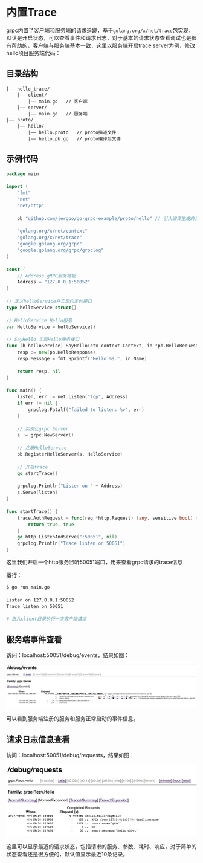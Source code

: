 # 内置Trace

grpc内置了客户端和服务端的请求追踪，基于`golang.org/x/net/trace`包实现，默认是开启状态，可以查看事件和请求日志，对于基本的请求状态查看调试也是很有帮助的，客户端与服务端基本一致，这里以服务端开启trace server为例，修改hello项目服务端代码：

## 目录结构

```
|—— hello_trace/
	|—— client/
    	|—— main.go   // 客户端
	|—— server/
    	|—— main.go   // 服务端
|—— proto/
	|—— hello/
		|—— hello.proto   // proto描述文件
		|—— hello.pb.go   // proto编译后文件
```

## 示例代码

```go
package main

import (
	"fmt"
	"net"
	"net/http"

	pb "github.com/jergoo/go-grpc-example/proto/hello" // 引入编译生成的包

	"golang.org/x/net/context"
	"golang.org/x/net/trace"
	"google.golang.org/grpc"
	"google.golang.org/grpc/grpclog"
)

const (
	// Address gRPC服务地址
	Address = "127.0.0.1:50052"
)

// 定义helloService并实现约定的接口
type helloService struct{}

// HelloService Hello服务
var HelloService = helloService{}

// SayHello 实现Hello服务接口
func (h helloService) SayHello(ctx context.Context, in *pb.HelloRequest) (*pb.HelloResponse, error) {
	resp := new(pb.HelloResponse)
	resp.Message = fmt.Sprintf("Hello %s.", in.Name)

	return resp, nil
}

func main() {
	listen, err := net.Listen("tcp", Address)
	if err != nil {
		grpclog.Fatalf("failed to listen: %v", err)
	}

	// 实例化grpc Server
	s := grpc.NewServer()

	// 注册HelloService
	pb.RegisterHelloServer(s, HelloService)

	// 开启trace
	go startTrace()

	grpclog.Println("Listen on " + Address)
	s.Serve(listen)
}

func startTrace() {
	trace.AuthRequest = func(req *http.Request) (any, sensitive bool) {
		return true, true
	}
	go http.ListenAndServe(":50051", nil)
	grpclog.Println("Trace listen on 50051")
}
```
这里我们开启一个http服务监听50051端口，用来查看grpc请求的trace信息

运行：

```sh
$ go run main.go

Listen on 127.0.0.1:50052                                                       
Trace listen on 50051

# 进入client目录执行一次客户端请求     
```


## 服务端事件查看

访问：localhost:50051/debug/events，结果如图：

![](/assets/grpc_trace_events.jpg)

可以看到服务端注册的服务和服务正常启动的事件信息。


## 请求日志信息查看

访问：localhost:50051/debug/requests，结果如图：

![](/assets/grpc_trace_requests.jpg)

这里可以显示最近的请求状态，包括请求的服务、参数、耗时、响应，对于简单的状态查看还是很方便的，默认值显示最近10条记录。
